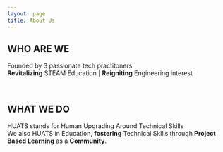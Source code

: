 ```yaml
---
layout: page
title: About Us
---
```


## WHO ARE WE

Founded by 3 passionate tech practitoners <br>
**Revitalizing** STEAM Education | **Reigniting** Engineering interest

<!-- Insert all Huats member pic -->
<br>

## WHAT WE DO
HUATS stands for Human Upgrading Around Technical Skills
<br>
We also HUATS in Education, **fostering** Technical Skills through **Project Based Learning** as a **Community**.

<!-- Insert Huats in Education pics -->

